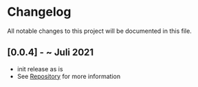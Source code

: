 # Changelog
All notable changes to this project will be documented in this file.


## [0.0.4] - ~ Juli 2021
- init release as is
- See [Repository](https://github.com/Muraxon/FutureCDesign) for more information


